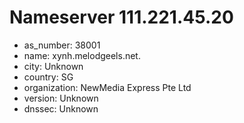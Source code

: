 # Nameserver 111.221.45.20

* as_number: 38001
* name: xynh.melodgeels.net.
* city: Unknown
* country: SG
* organization: NewMedia Express Pte Ltd
* version: Unknown
* dnssec: Unknown
